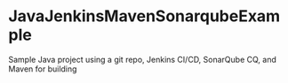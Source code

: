 # JavaJenkinsMavenSonarqubeExample
Sample Java project using a git repo, Jenkins CI/CD, SonarQube CQ, and Maven for building

